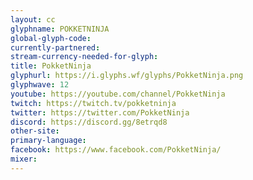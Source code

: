 ```yaml
---
layout: cc
glyphname: POKKETNINJA
global-glyph-code: 
currently-partnered: 
stream-currency-needed-for-glyph: 
title: PokketNinja
glyphurl: https://i.glyphs.wf/glyphs/PokketNinja.png
glyphwave: 12
youtube: https://youtube.com/channel/PokketNinja
twitch: https://twitch.tv/pokketninja
twitter: https://twitter.com/PokketNinja
discord: https://discord.gg/8etrqd8
other-site: 
primary-language: 
facebook: https://www.facebook.com/PokketNinja/
mixer: 
---
```


